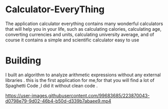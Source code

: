 # Calculator-EveryThing
The application calculator everything contains many wonderful calculators that will help you in your life, such as calculating calories, calculating age, converting currencies and units, calculating university average, and of course it contains a simple and scientific calculator easy to use
# Building
I built an algorithm to analyze arithmetic expressions without any external libraries .
this is the first application for me,for that you will find a lot of Spaghetti Code ,I did it without clean code .


https://user-images.githubusercontent.com/99683685/223870043-d0798e79-9d02-46b4-b50d-d339b7abaee9.mp4

